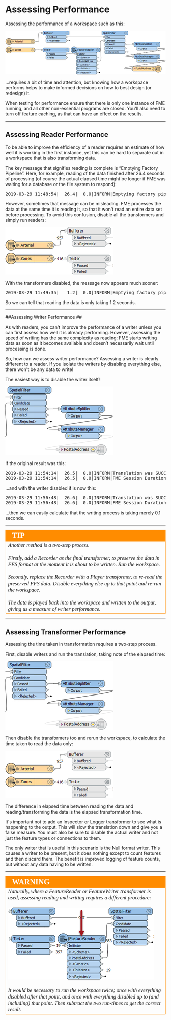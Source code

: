 # Assessing Performance #

Assessing the performance of a workspace such as this:

![](./Images/Img2.006.WorkspaceForPerformanceAssessment.png)

...requires a bit of time and attention, but knowing how a workspace performs helps to make informed decisions on how to best design (or redesign) it. 

When testing for performance ensure that there is only one instance of FME running, and all other non-essential programs are closed. You'll also need to turn off feature caching, as that can have an effect on the results. 

---

## Assessing Reader Performance ##

To be able to improve the efficiency of a reader requires an estimate of how well it is working in the first instance, yet this can be hard to separate out in a workspace that is also transforming data.

The key message that signifies reading is complete is “Emptying Factory Pipeline”. Here, for example, reading of the data finished after 26.4 seconds of processing (of course the actual elapsed time might be longer if FME was waiting for a database or the file system to respond):

<pre>
2019-03-29 11:48:54|  26.4|  0.0|INFORM|Emptying factory pipeline
</pre>

However, sometimes that message can be misleading. FME processes the data at the same time it is reading it, so that it won't read an entire data set before processing. To avoid this confusion, disable all the transformers and simply run readers:

![](./Images/Img2.007.AssessingReaderPerformanceDisabledWorkspace.png)

With the transformers disabled, the message now appears much sooner:

<pre>
2019-03-29 11:49:35|   1.2|  0.0|INFORM|Emptying factory pipeline
</pre>

So we can tell that reading the data is only taking 1.2 seconds.

---

##Assessing Writer Performance ##

As with readers, you can't improve the performance of a writer unless you can first assess how well it is already performing. However, assessing the speed of writing has the same complexity as reading: FME starts writing data as soon as it becomes available and doesn’t necessarily wait until processing is done.

So, how can we assess writer performance? Assessing a writer is clearly different to a reader. If you isolate the writers by disabling everything else, there won't be any data to write! 

The easiest way is to disable the writer itself! 

![](./Images/Img2.008.AssessingWritersDisabled.png)

If the original result was this:

<pre>
2019-03-29 11:54:14|  26.5|  0.0|INFORM|Translation was SUCCESSFUL with 19 warning(s) (148 feature(s) output)
2019-03-29 11:54:14|  26.5|  0.0|INFORM|FME Session Duration: 26.7 seconds. (CPU: 22.5s user, 4.0s system)
</pre>

...and with the writer disabled it is now this:

<pre>
2019-03-29 11:56:48|  26.6|  0.0|INFORM|Translation was SUCCESSFUL with 19 warning(s) (0 feature(s) output)
2019-03-29 11:56:48|  26.6|  0.0|INFORM|FME Session Duration: 26.6 seconds. (CPU: 22.1s user, 4.4s system)
</pre>

...then we can easily calculate that the writing process is taking merely 0.1 seconds.

---

<!--Tip Section--> 

<table style="border-spacing: 0px">
<tr>
<td style="vertical-align:middle;background-color:darkorange;border: 2px solid darkorange">
<i class="fa fa-info-circle fa-lg fa-pull-left fa-fw" style="color:white;padding-right: 12px;vertical-align:text-top"></i>
<span style="color:white;font-size:x-large;font-weight: bold;font-family:serif">TIP</span>
</td>
</tr>

<tr>
<td style="border: 1px solid darkorange">
<span style="font-family:serif; font-style:italic; font-size:larger">
Another method is a two-step process.
<br><br>Firstly, add a Recorder as the final transformer, to preserve the data in FFS format at the moment it is about to be written. Run the workspace.
<br><br>Secondly, replace the Recorder with a Player transformer, to re-read the preserved FFS data. Disable everything else up to that point and re-run the workspace.
<br><br>The data is played back into the workspace and written to the output, giving us a measure of writer performance.
</span>
</td>
</tr>
</table>

---

## Assessing Transformer Performance ##

Assessing the time taken in transformation requires a two-step process. 

First, disable writers and run the translation, taking note of the elapsed time: 

![](./Images/Img2.008.AssessingWritersDisabled.png)

Then disable the transformers too and rerun the workspace, to calculate the time taken to read the data only:

![](./Images/Img2.007.AssessingReaderPerformanceDisabledWorkspace.png)

The difference in elapsed time between reading the data and reading/transforming the data is the elapsed transformation time.

It's important not to add an Inspector or Logger transformer to see what is happening to the output. This will  slow the translation down and give you a false measure. You must also be sure to disable the actual writer and not just the feature types or connections to them.

The only writer that is useful in this scenario is the Null format writer. This causes a writer to be present, but it does nothing except to count features and then discard them. The benefit is improved logging of feature counts, but without any data having to be written.

---

<!--Warning Section--> 

<table style="border-spacing: 0px">
<tr>
<td style="vertical-align:middle;background-color:darkorange;border: 2px solid darkorange">
<i class="fa fa-exclamation-triangle fa-lg fa-pull-left fa-fw" style="color:white;padding-right: 12px;vertical-align:text-top"></i>
<span style="color:white;font-size:x-large;font-weight: bold;font-family:serif">WARNING</span>
</td>
</tr>

<tr>
<td style="border: 1px solid darkorange">
<span style="font-family:serif; font-style:italic; font-size:larger">
Naturally, where a FeatureReader or FeatureWriter transformer is used, assessing reading and writing requires a different procedure:
<br><br><img src="./Images/Img2.009.FeatureReaderForPerformanceAssessment.png">
<br><br>It would be necessary to run the workspace twice; once with everything disabled after that point, and once with everything disabled up to (and including) that point. Then subtract the two run-times to get the correct result.
</span>
</td>
</tr>
</table>